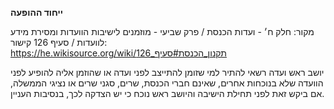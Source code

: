 **ייחוד ההופעה**

מקור: חלק ח׳ - ועדות הכנסת / פרק שביעי - מוזמנים לישיבות הוועדות ומסירת מידע לוועדות / סעיף 126
קישור: https://he.wikisource.org/wiki/תקנון_הכנסת#סעיף_126

יושב ראש ועדה רשאי להתיר למי שזומן להתייצב לפני ועדה או שהוזמן אליה להופיע לפני הוועדה שלא בנוכחות אחרים, שאינם חברי הכנסת, שרים, סגני שרים או נציגי הממשלה, אם ביקש זאת לפני תחילת הישיבה והיושב ראש נוכח כי יש הצדקה לכך, בנסיבות העניין.